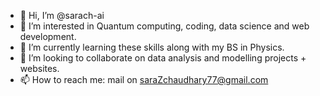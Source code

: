 - 👋 Hi, I’m @sarach-ai
- 👀 I’m interested in Quantum computing, coding, data science and web development.
- 🌱 I’m currently learning these skills along with my BS in Physics.
- 💞️ I’m looking to collaborate on data analysis and modelling projects + websites.
- 📫 How to reach me: mail on saraZchaudhary77@gmail.com

<!---
sarach-ai/sarach-ai is a ✨ special ✨ repository because its `README.md` (this file) appears on your GitHub profile.
You can click the Preview link to take a look at your changes.
--->
